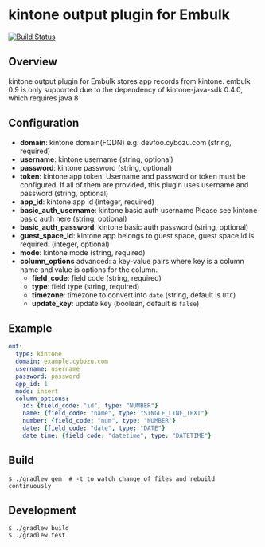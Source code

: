 # kintone output plugin for Embulk

[![Build Status](https://travis-ci.org/trocco-io/embulk-output-kintone.svg?branch=master)](https://travis-ci.org/trocco-io/embulk-output-kintone)

## Overview

kintone output plugin for Embulk stores app records from kintone.
embulk 0.9 is only supported due to the dependency of kintone-java-sdk 0.4.0, which requires java 8

## Configuration

- **domain**: kintone domain(FQDN) e.g. devfoo.cybozu.com (string, required)
- **username**: kintone username (string, optional)
- **password**: kintone password (string, optional)
- **token**: kintone app token. Username and password or token must be configured. If all of them are provided, this plugin uses username and password (string, optional)
- **app_id**: kintone app id (integer, required)
- **basic_auth_username**:  kintone basic auth username Please see kintone basic auth [here](https://jp.cybozu.help/general/en/admin/list_security/list_ip_basic/basic_auth.html) (string, optional)
- **basic_auth_password**:  kintone basic auth password (string, optional)
- **guest_space_id**: kintone app belongs to guest space, guest space id is required. (integer, optional)
- **mode**: kintone mode (string, required)
- **column_options** advanced: a key-value pairs where key is a column name and value is options for the column.
    - **field_code**: field code (string, required)
    - **type**: field type (string, required)
    - **timezone**: timezone to convert into `date` (string, default is `UTC`)
    - **update_key**: update key (boolean, default is `false`)

## Example

```yaml
out:
  type: kintone
  domain: example.cybozu.com
  username: username
  password: password
  app_id: 1
  mode: insert
  column_options:
    id: {field_code: "id", type: "NUMBER"}
    name: {field_code: "name", type: "SINGLE_LINE_TEXT"}
    number: {field_code: "num", type: "NUMBER"}
    date: {field_code: "date", type: "DATE"}
    date_time: {field_code: "datetime", type: "DATETIME"}
```


## Build

```
$ ./gradlew gem  # -t to watch change of files and rebuild continuously
```

## Development
```
$ ./gradlew build
$ ./gradlew test
```
